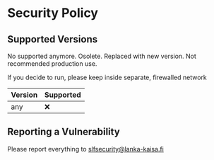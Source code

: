 # Security Policy

## Supported Versions

No supported anymore. Osolete. Replaced with new version. Not recommended production use.

If you decide to run, please keep inside separate, firewalled network

| Version | Supported          |
| ------- | ------------------ |
| any     | :x:                |

## Reporting a Vulnerability

Please report everything to slfsecurity@lanka-kaisa.fi
